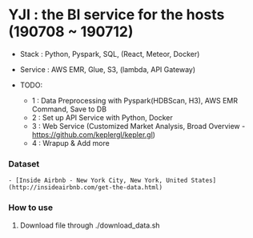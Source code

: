 # YJI : the BI service for the hosts (190708 ~ 190712)
- Stack : Python, Pyspark, SQL, (React, Meteor, Docker)
- Service : AWS EMR, Glue, S3, (lambda, API Gateway)

- TODO:
    - 1 : Data Preprocessing with Pyspark(HDBScan, H3), AWS EMR Command, Save to DB
    - 2 : Set up API Service with Python, Docker
    - 3 : Web Service (Customized Market Analysis, Broad Overview - https://github.com/keplergl/kepler.gl)
    - 4 : Wrapup & Add more

### Dataset
    - [Inside Airbnb - New York City, New York, United States](http://insideairbnb.com/get-the-data.html)

### How to use
1. Download file through ./download_data.sh

